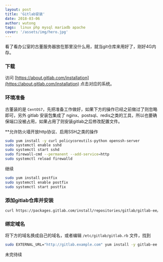 ```yaml
---
layout: post
title: 'Gitlab安装'
date: 2018-03-06
author: wutong
tags:  linux php mysql mariadb apache
cover: '/assets/img/hero.jpg'
---
```


看了看办公室的古董服务器放在那里没什么用，就当git仓库来用好了，刚好4G内存。


### 下载

访问 [https://about.gitlab.com/installation](https://about.gitlab.com/installation) 点击对应的系统。

### 环境准备

古董装的是 `CentOS7`，先把准备工作做好，如果下方的操作已经之前做过了则忽略即可，另外 gitlab 安装包集成了 nginx、postsql、redis之类的工具，所以也要确保端口没被占用，如果占用了则安装gitlab之后修改配置文件。

**允许防火墙开放http协议、启用SSH之类的操作

```bash
sudo yum install -y curl policycoreutils-python openssh-server
sudo systemctl enable sshd
sudo systemctl start sshd
sudo firewall-cmd --permanent --add-service=http
sudo systemctl reload firewalld
```

继续

```bash
sudo yum install postfix
sudo systemctl enable postfix
sudo systemctl start postfix
```

### 添加gitlab仓库并安装

```bash
curl https://packages.gitlab.com/install/repositories/gitlab/gitlab-ee/script.rpm.sh | sudo bash
```

### 绑定域名

将下方的域名换成自己的域名，或者编辑 `/etc/gitlab/gitlab.rb` 文件，找到
```bash
sudo EXTERNAL_URL="http://gitlab.example.com" yum install -y gitlab-ee
```

未完待续
